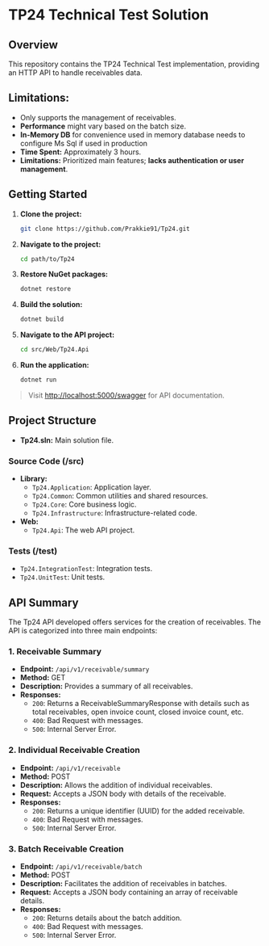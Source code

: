 
# TP24 Technical Test Solution

## **Overview**
This repository contains the TP24 Technical Test implementation, providing an HTTP API to handle receivables data.

## **Limitations:**
- Only supports the management of receivables.
- **Performance** might vary based on the batch size.
- **In-Memory DB** for convenience used in memory database needs to configure Ms Sql if used in production 
- **Time Spent:** Approximately 3 hours.
- **Limitations:** Prioritized main features; **lacks authentication or user management**.

## **Getting Started**
1. **Clone the project:**
    ```bash
   git clone https://github.com/Prakkie91/Tp24.git
   ```

2. **Navigate to the project:**

   ```bash
   cd path/to/Tp24
   ```

3. **Restore NuGet packages:**
   ```bash
   dotnet restore
   ```

4. **Build the solution:**
   ```bash
   dotnet build
   ```

5. **Navigate to the API project:**
   ```bash
   cd src/Web/Tp24.Api
   ```

5. **Run the application:**
   ```bash
   dotnet run
   ```

> Visit [http://localhost:5000/swagger](http://localhost:5000/swagger) for API documentation.


## **Project Structure**

- **Tp24.sln:** Main solution file.
### **Source Code (/src)**
  - **Library:**
    - `Tp24.Application`: Application layer.
    - `Tp24.Common`: Common utilities and shared resources.
    - `Tp24.Core`: Core business logic.
    - `Tp24.Infrastructure`: Infrastructure-related code.
  - **Web:**
    - `Tp24.Api`: The web API project.

### **Tests (/test)**
  - `Tp24.IntegrationTest`: Integration tests.
  - `Tp24.UnitTest`: Unit tests.

## API Summary

The Tp24 API developed offers services for the creation of receivables. The API is categorized into three main endpoints:

### **1. Receivable Summary**
- **Endpoint:** `/api/v1/receivable/summary`
- **Method:** GET
- **Description:** Provides a summary of all receivables.
- **Responses:**
  - `200`: Returns a ReceivableSummaryResponse with details such as total receivables, open invoice count, closed invoice count, etc.
  - `400`: Bad Request with messages.
  - `500`: Internal Server Error.

### **2. Individual Receivable Creation**
- **Endpoint:** `/api/v1/receivable`
- **Method:** POST
- **Description:** Allows the addition of individual receivables.
- **Request:** Accepts a JSON body with details of the receivable.
- **Responses:**
  - `200`: Returns a unique identifier (UUID) for the added receivable.
  - `400`: Bad Request with messages.
  - `500`: Internal Server Error.

### **3. Batch Receivable Creation**
- **Endpoint:** `/api/v1/receivable/batch`
- **Method:** POST
- **Description:** Facilitates the addition of receivables in batches.
- **Request:** Accepts a JSON body containing an array of receivable details.
- **Responses:**
  - `200`: Returns details about the batch addition.
  - `400`: Bad Request with messages.
  - `500`: Internal Server Error.

